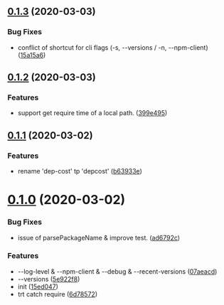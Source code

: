 <a name="0.1.3"></a>
## [0.1.3](https://github.com/rich-lab/depcost/compare/v0.1.2...v0.1.3) (2020-03-03)


### Bug Fixes

* conflict of shortcut for cli flags (-s, --versions / -n, --npm-client) ([15a15a6](https://github.com/rich-lab/depcost/commit/15a15a6))



<a name="0.1.2"></a>
## [0.1.2](https://github.com/rich-lab/depcost/compare/v0.1.1...v0.1.2) (2020-03-03)


### Features

* support get require time of a local path. ([399e495](https://github.com/rich-lab/depcost/commit/399e495))



<a name="0.1.1"></a>
## [0.1.1](https://github.com/rich-lab/depcost/compare/v0.1.0...v0.1.1) (2020-03-02)


### Features

* rename 'dep-cost' tp 'depcost' ([b63933e](https://github.com/rich-lab/depcost/commit/b63933e))



<a name="0.1.0"></a>
# [0.1.0](https://github.com/rich-lab/depcost/compare/15ed047...v0.1.0) (2020-03-02)


### Bug Fixes

* issue of parsePackageName & improve test. ([ad6792c](https://github.com/rich-lab/depcost/commit/ad6792c))


### Features

* --log-level & --npm-client & --debug & --recent-versions ([07aeacd](https://github.com/rich-lab/depcost/commit/07aeacd))
* --versions ([5e922f8](https://github.com/rich-lab/depcost/commit/5e922f8))
* init ([15ed047](https://github.com/rich-lab/depcost/commit/15ed047))
* trt catch require ([6d78572](https://github.com/rich-lab/depcost/commit/6d78572))



